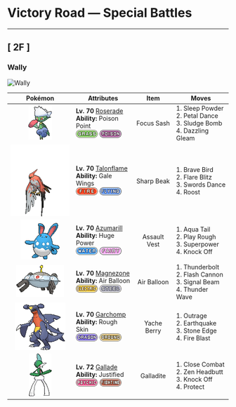 # Victory Road — Special Battles

---

## [ 2F ]

### Wally

![Wally](../assets/important_trainers/wally.png "Wally")

| Pokémon | Attributes | Item | Moves |
|:-------:|------------|:----:|-------|
| ![Roserade](../../assets/sprites/roserade/front.gif "Roserade: With the movements of a dancer, it strikes with whips that are densely lined with poison thorns.") | **Lv. 70** [Roserade](../../pokemon/roserade.md)<br>**Ability:** Poison Point<br>![grass](../../assets/types/grass.png) ![poison](../../assets/types/poison.png) | Focus Sash | 1. Sleep Powder<br>2. Petal Dance<br>3. Sludge Bomb<br>4. Dazzling Gleam |
| ![Talonflame](../../assets/sprites/talonflame/front.gif "Talonflame: When attacking prey, it can reach speeds of up to 310 mph. It finishes its prey off with a colossal kick.") | **Lv. 70** [Talonflame](../../pokemon/talonflame.md)<br>**Ability:** Gale Wings<br>![fire](../../assets/types/fire.png) ![flying](../../assets/types/flying.png) | Sharp Beak | 1. Brave Bird<br>2. Flare Blitz<br>3. Swords Dance<br>4. Roost |
| ![Azumarill](../../assets/sprites/azumarill/front.gif "Azumarill: Azumarill can make balloons out of air. It makes these air balloons if it spots a drowning Pokémon. The air balloons enable the Pokémon in trouble to breathe.") | **Lv. 70** [Azumarill](../../pokemon/azumarill.md)<br>**Ability:** Huge Power<br>![water](../../assets/types/water.png) ![fairy](../../assets/types/fairy.png) | Assault Vest | 1. Aqua Tail<br>2. Play Rough<br>3. Superpower<br>4. Knock Off |
| ![Magnezone](../../assets/sprites/magnezone/front.gif "Magnezone: It evolved from exposure to a special magnetic field. Three units generate magnetism.") | **Lv. 70** [Magnezone](../../pokemon/magnezone.md)<br>**Ability:** Air Balloon<br>![electric](../../assets/types/electric.png) ![steel](../../assets/types/steel.png) | Air Balloon | 1. Thunderbolt<br>2. Flash Cannon<br>3. Signal Beam<br>4. Thunder Wave |
| ![Garchomp](../../assets/sprites/garchomp/front.gif "Garchomp: It flies at speeds equal to a jet fighter plane. It never allows its prey to escape.") | **Lv. 70** [Garchomp](../../pokemon/garchomp.md)<br>**Ability:** Rough Skin<br>![dragon](../../assets/types/dragon.png) ![ground](../../assets/types/ground.png) | Yache Berry | 1. Outrage<br>2. Earthquake<br>3. Stone Edge<br>4. Fire Blast |
| ![Gallade](../../assets/sprites/gallade/front.gif "Gallade: A master of courtesy and swordsmanship, it fights using extending swords on its elbows.") | **Lv. 72** [Gallade](../../pokemon/gallade.md)<br>**Ability:** Justified<br>![psychic](../../assets/types/psychic.png) ![fighting](../../assets/types/fighting.png) | Galladite | 1. Close Combat<br>2. Zen Headbutt<br>3. Knock Off<br>4. Protect |

